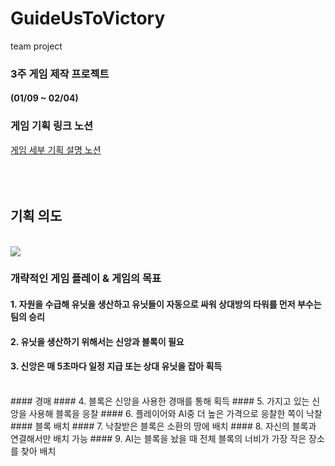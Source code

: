 # GuideUsToVictory
team project


### 3주 게임 제작 프로젝트
#### (01/09 ~ 02/04)

### 게임 기획 링크 노션
[게임 세부 기획 설명 노션](https://devjongin.notion.site/170d6b2ef3d68014a743da128bb94fec?pvs=4)
<br/><br/><br/><br/>

## 기획 의도
<br/>
<img src="https://github.com/user-attachments/assets/8f97ac6e-d885-4418-b6f5-a7dbb51daa3c"/> 

### 개략적인 게임 플레이 & 게임의 목표

#### 1. 자원을 수급해 유닛을 생산하고 유닛들이 자동으로 싸워 상대방의 타워를 먼저 부수는 팀의 승리
#### 2. 유닛을 생산하기 위해서는 신앙과 블록이 필요
#### 3. 신앙은 매 5초마다 일정 지급 또는 상대 유닛을 잡아 획득

<br/>
#### 경매
#### 4. 블록은 신앙을 사용한 경매를 통해 획득
#### 5. 가지고 있는 신앙을 사용해 블록을 응찰
#### 6. 플레이어와 AI중 더 높은 가격으로 응찰한 쪽이 낙찰

<br/>
#### 블록 배치
#### 7. 낙찰받은 블록은 소환의 땅에 배치
#### 8. 자신의 블록과 연결해서만 배치 가능
#### 9. AI는 블록을 놨을 때 전체 블록의 너비가 가장 작은 장소를 찾아 배치


